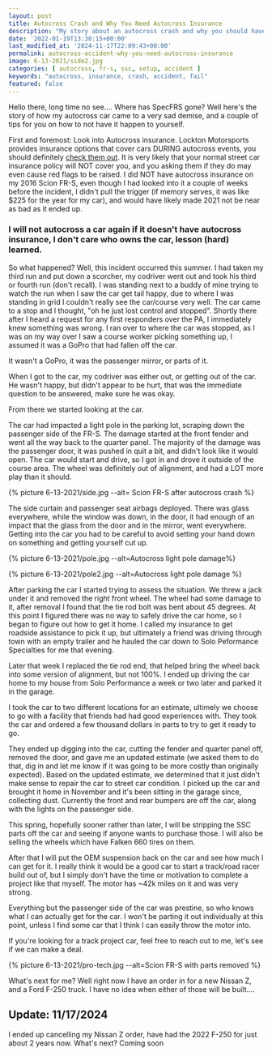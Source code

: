 ```yaml
---
layout: post
title: Autocross Crash and Why You Need Autocross Insurance
description: "My story about an autocross crash and why you should have insurance coverage"
date: '2022-01-19T13:30:15+00:00'
last_modified_at: '2024-11-17T22:09:43+00:00'
permalink: autocross-accident-why-you-need-autocross-insurance
image: 6-13-2021/side2.jpg
categories: [ autocross, fr-s, ssc, setup, accident ]
keywords: "autocross, insurance, crash, accident, fail"
featured: false
---
```


Hello there, long time no see.... Where has SpecFRS gone? Well here's the story of how my autocross car came to a very sad demise, and a couple of tips for you on how to not have it happen to yourself.

First and foremost: Look into Autocross insurance. Lockton Motorsports provides insurance options that cover cars DURING autocross events, you should definitely [check them out](https://locktonmotorsports.com/autocross-off-track/). It is very likely that your normal street car insurance policy will NOT cover you, and you asking them if they do may even cause red flags to be raised. I did NOT have autocross insurance on my 2016 Scion FR-S, even though I had looked into it a couple of weeks before the incident, I didn't pull the trigger (if memory serves, it was like $225 for the year for my car), and would have likely made 2021 not be near as bad as it ended up. 

### I will not autocross a car again if it doesn't have autocross insurance, I don't care who owns the car, lesson (hard) learned.

So what happened? Well, this incident occurred this summer. I had taken my third run and put down a scorcher, my codriver went out and took his third or fourth run (don't recall). I was standing next to a buddy of mine trying to watch the run when I saw the car get tail happy, due to where I was standing in grid I couldn't really see the car/course very well. The car came to a stop and I thought, "oh he just lost control and stopped". Shortly there after I heard a request for any first responders over the PA, I immediately knew something was wrong. I ran over to where the car was stopped, as I was on my way over I saw a course worker picking something up, I assumed it was a GoPro that had fallen off the car.

It wasn't a GoPro, it was the passenger mirror, or parts of it.

When I got to the car, my codriver was either out, or getting out of the car. He wasn't happy, but didn't appear to be hurt, that was the immediate question to be answered, make sure he was okay.

From there we started looking at the car.

The car had impacted a light pole in the parking lot, scraping down the passenger side of the FR-S. The damage started at the front fender and went all the way back to the quarter panel. The majority of the damage was the passenger door, it was pushed in quit a bit, and didn't look like it would open. The car would start and drive, so I got in and drove it outside of the course area. The wheel was definitely out of alignment, and had a LOT more play than it should.

{% picture 6-13-2021/side.jpg --alt= Scion FR-S after autocross crash %}

The side curtain and passenger seat airbags deployed. There was glass everywhere, while the window was down, in the door, it had enough of an impact that the glass from the door and in the mirror, went everywhere. Getting into the car you had to be careful to avoid setting your hand down on something and getting yourself cut up.

{% picture 6-13-2021/pole.jpg --alt=Autocross light pole damage%}

{% picture 6-13-2021/pole2.jpg --alt=Autocross light pole damage %}

After parking the car I started trying to assess the situation. We threw a jack under it and removed the right front wheel. The wheel had some damage to it, after removal I found that the tie rod bolt was bent about 45 degrees. At this point I figured there was no way to safely drive the car home, so I began to figure out how to get it home. I called my insurance to get roadside assistance to pick it up, but ultimately a friend was driving through town with an empty trailer and he hauled the car down to Solo Peformance Specialties for me that evening. 

Later that week I replaced the tie rod end, that helped bring the wheel back into some version of alignment, but not 100%. I ended up driving the car home to my house from Solo Performance a week or two later and parked it in the garage.

I took the car to two different locations for an estimate, ultimely we choose to go with a facility that friends had had good experiences with. They took the car and ordered a few thousand dollars in parts to try to get it ready to go.

They ended up digging into the car, cutting the fender and quarter panel off, removed the door, and gave me an updated estimate (we asked them to do that, dig in and let me know if it was going to be more costly than originally expected). Based on the updated estimate, we determined that it just didn't make sense to repair the car to street car condition. I picked up the car and brought it home in November and it's been sitting in the garage since, collecting dust. Currently the front and rear bumpers are off the car, along with the lights on the passenger side. 

This spring, hopefully sooner rather than later, I will be stripping the SSC parts off the car and seeing if anyone wants to purchase those. I will also be selling the wheels which have Falken 660 tires on them.

After that I will put the OEM suspension back on the car and see how much I can get for it. I really think it would be a good car to start a track/road racer build out of, but I simply don't have the time or motivation to complete a project like that myself. The motor has ~42k miles on it and was very strong.

Everything but the passenger side of the car was prestine, so who knows what I can actually get for the car. I won't be parting it out individually at this point, unless I find some car that I think I can easily throw the motor into. 

If you're looking for a track project car, feel free to reach out to me, let's see if we can make a deal.

{% picture 6-13-2021/pro-tech.jpg --alt=Scion FR-S with parts removed %}

What's next for me? Well right now I have an order in for a new Nissan Z, and a Ford F-250 truck. I have no idea when either of those will be built.... 

## Update: 11/17/2024
I ended up cancelling my Nissan Z order, have had the 2022 F-250 for just about 2 years now. What's next? Coming soon

